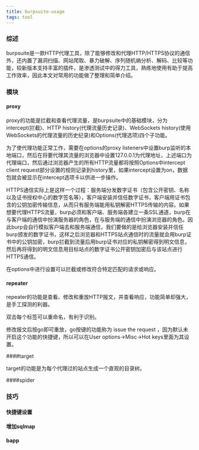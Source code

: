 ```yaml
---
title: burpsuite-usage
tags: tool
---
```


### 综述

burpsuite是一款HTTP代理工具，除了能够修改和代理HTTP/HTTPS协议的通信外，还内置了漏洞扫描、网站爬取、暴力破解、序列随机熵分析、解码、比较等功能，较新版本支持丰富的插件，是渗透测试中的得力工具，熟练地使用有助于提高工作效率，因此本文对常用的功能做了整理和简单介绍。

### 模块

#### proxy

proxy的功能是拦截和查看代理流量，是burpsuite中的基础模块，分为intercept(拦截)、HTTP history(代理流量历史记录)、WebSockets history(使用WebSockets的代理流量的历史纪录)和Options(代理选项)四个子功能。

为了使代理功能正常工作，需要在options的proxy listeners中设置burp监听的本地端口，然后在将要代理其流量的浏览器中设置127.0.0.1为代理地址，上述端口为代理端口，然后通过浏览器产生的所有HTTP流量都将按照Options中intercept client request部分设置的规则记录到history里，如果intercept设置为on，数据包就会被显示在intercept选项卡以供进一步操作。

HTTPS通信实际上是这样一个过程：服务端分发数字证书（包含公开密钥、名称以及证书授权中心的数字签名等），客户端安装并信任数字证书，客户端用证书包含的公钥加密传输信息，从而只有服务端能用私钥解密HTTPS传输的内容。如果想要代理HTTPS流量，burp必须和客户端、服务端各建立一条SSL通道，burp在与客户端的通信中扮演服务器的角色，在与服务端的通信中扮演浏览器的角色。因此burp会自行模拟客户端去和服务端通信，我们要做的是给浏览器安装并信任burp颁发的数字证书，这样之后浏览器和HTTPS站点通信时的流量就会用burp证书中的公钥加密，burp拦截到流量后用burp证书对应的私钥解密得到明文信息，然后再将得到的明文信息用目标站点的数字证书公开密钥加密后与该站点进行HTTPS通信。

在options中进行设置可以拦截或修改符合特定匹配的请求或响应。

#### repeater

repeater的功能是查看、修改和重放HTTP报文，并查看响应，功能简单却强大，是手工探测的利器。

双击每个标签可以重命名，有利于识别。

修改报文后按go即可重放，go按键的功能称为 issue the request ，因为默认未开启这个功能的快捷键，所以可以在User options->Misc->Hot keys里面为其设置。

####target

target的功能是为每个代理过的站点生成一个直观的目录树。

####spider

#### 

### 技巧

#### 快捷键设置

#### 增加sqlmap

#### bapp